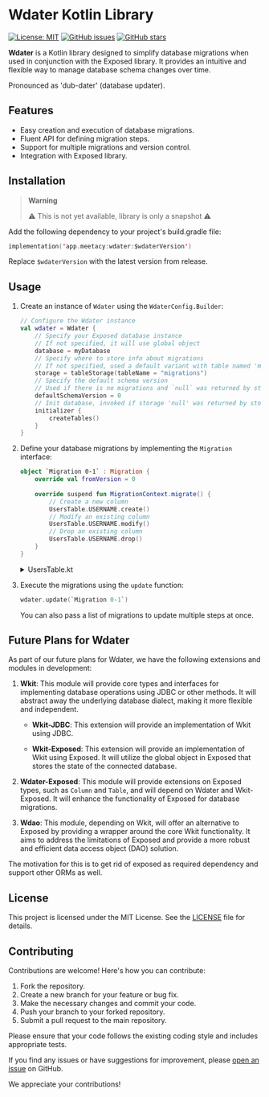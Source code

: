 Wdater Kotlin Library
=====================

[![License: MIT](https://img.shields.io/badge/License-MIT-green.svg)](https://opensource.org/licenses/MIT) 
[![GitHub issues](https://img.shields.io/github/issues/meetacy/wdater.svg)](https://github.com/meetacy/wdater/issues) 
[![GitHub stars](https://img.shields.io/github/stars/meetacy/wdater.svg)](https://github.com/meetacy/wdater/stargazers)

**Wdater** is a Kotlin library designed to simplify database migrations when used in conjunction with the Exposed library. It provides an intuitive and flexible way to manage database schema changes over time.

Pronounced as 'dub-dater' (database updater).

Features
--------

*   Easy creation and execution of database migrations.
*   Fluent API for defining migration steps.
*   Support for multiple migrations and version control.
*   Integration with Exposed library.

Installation
------------

> **Warning**
> 
> ⚠️ This is not yet available, library is only a snapshot ⚠️

Add the following dependency to your project's build.gradle file:

```kts
implementation('app.meetacy:wdater:$wdaterVersion')
```

Replace `$wdaterVersion` with the latest version from release.

Usage
-----

1.  Create an instance of `Wdater` using the `WdaterConfig.Builder`:

    ```kotlin
    // Configure the Wdater instance 
    val wdater = Wdater { 
        // Specify your Exposed database instance
        // If not specified, it will use global object
        database = myDatabase 
        // Specify where to store info about migrations
        // If not specified, used a default variant with table named 'migrations' 
        storage = tableStorage(tableName = "migrations")
        // Specify the default schema version
        // Used if there is no migrations and `null` was returned by storage
        defaultSchemaVersion = 0
        // Init database, invoked if storage 'null' was returned by storage
        initializer { 
            createTables() 
        }
    }
    ```

2.  Define your database migrations by implementing the `Migration` interface:

    ```kotlin
    object `Migration 0-1` : Migration { 
        override val fromVersion = 0 
        
        override suspend fun MigrationContext.migrate() {
            // Create a new column
            UsersTable.USERNAME.create() 
            // Modify an existing column
            UsersTable.USERNAME.modify()
            // Drop an existing column
            UsersTable.USERNAME.drop()
        } 
    }
    ```
    
    <details>
    <summary>
        UsersTable.kt
    </summary>
        
    ```kotlin
    object UsersTable : Table() {
        val USER_ID = long("USER_ID").autoIncrement()
        val ACCESS_HASH = varchar("ACCESS_HASH", length = HASH_LENGTH)
        val NICKNAME = varchar("NICKNAME", length = NICKNAME_MAX_LIMIT)
        val USERNAME = varchar("USERNAME", length = USERNAME_MAX_LIMIT).nullable()
        val EMAIL = varchar("EMAIL", length = EMAIL_MAX_LIMIT).nullable()
        val EMAIL_VERIFIED = bool("EMAIL_VERIFIED").default(false)
        val AVATAR_ID = long("AVATAR_ID").nullable()
    }
    ```
    
    </details>

3.  Execute the migrations using the `update` function:

    ```kotlin
    wdater.update(`Migration 0-1`)
    ```
    
    You can also pass a list of migrations to update multiple steps at once.


Future Plans for Wdater
-----------------------

As part of our future plans for Wdater, we have the following extensions and modules in development:

1.  **Wkit**: This module will provide core types and interfaces for implementing database operations using JDBC or other methods. It will abstract away the underlying database dialect, making it more flexible and independent.

    *   **Wkit-JDBC**: This extension will provide an implementation of Wkit using JDBC.

    *   **Wkit-Exposed**: This extension will provide an implementation of Wkit using Exposed. It will utilize the global object in Exposed that stores the state of the connected database.

2.  **Wdater-Exposed**: This module will provide extensions on Exposed types, such as `Column` and `Table`, and will depend on Wdater and Wkit-Exposed. It will enhance the functionality of Exposed for database migrations.

3.  **Wdao**: This module, depending on Wkit, will offer an alternative to Exposed by providing a wrapper around the core Wkit functionality. It aims to address the limitations of Exposed and provide a more robust and efficient data access object (DAO) solution.


The motivation for this is to get rid of exposed as required dependency and support
other ORMs as well.

License
-------

This project is licensed under the MIT License. See the [LICENSE](LICENSE) file for details.

Contributing
------------

Contributions are welcome! Here's how you can contribute:

1.  Fork the repository.
2.  Create a new branch for your feature or bug fix.
3.  Make the necessary changes and commit your code.
4.  Push your branch to your forked repository.
5.  Submit a pull request to the main repository.

Please ensure that your code follows the existing coding style and includes appropriate tests.

If you find any issues or have suggestions for improvement, please [open an issue](https://github.com/meetacy/wdater/issues) on GitHub.

We appreciate your contributions!

